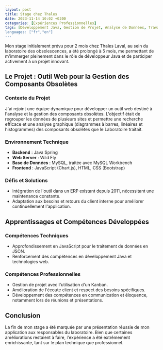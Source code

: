 ```yaml
---
layout: post
title: Stage chez Thales
date: 2023-11-14 10:02 +0200
categories: [Expériences Professionnelles]
tags: [Développement Java, Gestion de Projet, Analyse de Données, Travail d'Équipe]
languages: ["fr","en"]
---
```


Mon stage initialement prévu pour 2 mois chez Thales Laval, au sein du laboratoire des obsolescences, a été prolongé à 5 mois, me permettant de m'immerger pleinement dans le rôle de développeur Java et de participer activement à un projet innovant.

## Le Projet : Outil Web pour la Gestion des Composants Obsolètes

### Contexte du Projet
J'ai rejoint une équipe dynamique pour développer un outil web destiné à l'analyse et la gestion des composants obsolètes. L'objectif était de regrouper les données de plusieurs sites et permettre une recherche efficace et une analyse graphique (diagrammes à barres, linéaires et histogrammes) des composants obsolètes que le Laboratoire traitait.

### Environnement Technique
- **Backend** : Java Spring
- **Web Server** : Wild Fly
- **Base de Données** : MySQL, traitée avec MySQL Workbench
- **Frontend** : JavaScript (Chart.js), HTML, CSS (Bootstrap)

### Défis et Solutions
- Intégration de l'outil dans un ERP existant depuis 2011, nécessitant une maintenance constante.
- Adaptation aux besoins et retours du client interne pour améliorer continuellement l'application.

## Apprentissages et Compétences Développées

### Compétences Techniques
- Approfondissement en JavaScript pour le traitement de données en JSON.
- Renforcement des compétences en développement Java et technologies web.

### Compétences Professionnelles
- Gestion de projet avec l'utilisation d'un Kanban.
- Amélioration de l'écoute client et respect des besoins spécifiques.
- Développement des compétences en communication et éloquence, notamment lors de réunions et présentations.

## Conclusion

La fin de mon stage a été marquée par une présentation réussie de mon application aux responsables du laboratoire. Bien que certaines améliorations restaient à faire, l'expérience a été extrêmement enrichissante, tant sur le plan technique que professionnel.

